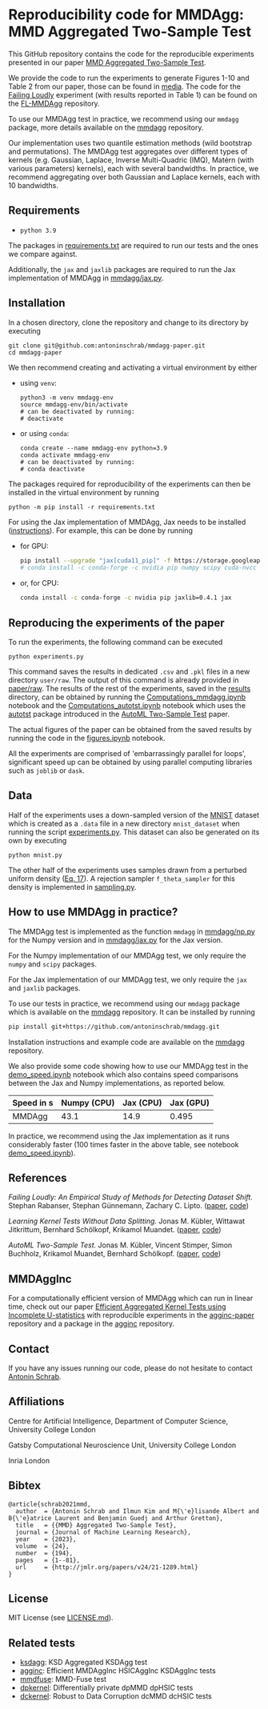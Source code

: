 # Reproducibility code for MMDAgg: MMD Aggregated Two-Sample Test

This GitHub repository contains the code for the reproducible experiments presented in our paper 
[MMD Aggregated Two-Sample Test](https://arxiv.org/abs/2110.15073).

We provide the code to run the experiments to generate Figures 1-10 and Table 2 from our paper, 
those can be found in [media](media).
The code for the [Failing Loudly](https://github.com/steverab/failing-loudly) experiment (with results reported in Table 1) can be found on the [FL-MMDAgg](https://github.com/antoninschrab/FL-MMDAgg) repository.

To use our MMDAgg test in practice, we recommend using our `mmdagg` package, more details available on the [mmdagg](https://github.com/antoninschrab/mmdagg) repository.

Our implementation uses two quantile estimation methods (wild bootstrap and permutations).
The MMDAgg test aggregates over different types of kernels (e.g. Gaussian, Laplace, Inverse Multi-Quadric (IMQ), Matérn (with various parameters) kernels), each with several bandwidths.
In practice, we recommend aggregating over both Gaussian and Laplace kernels, each with 10 bandwidths.

## Requirements
- `python 3.9`

The packages in [requirements.txt](requirements.txt) are required to run our tests and the ones we compare against. 

Additionally, the `jax` and `jaxlib` packages are required to run the Jax implementation of MMDAgg in [mmdagg/jax.py](mmdagg/jax.py).

## Installation

In a chosen directory, clone the repository and change to its directory by executing 
```
git clone git@github.com:antoninschrab/mmdagg-paper.git
cd mmdagg-paper
```
We then recommend creating and activating a virtual environment by either 
- using `venv`:
  ```
  python3 -m venv mmdagg-env
  source mmdagg-env/bin/activate
  # can be deactivated by running:
  # deactivate
  ```
- or using `conda`:
  ```
  conda create --name mmdagg-env python=3.9
  conda activate mmdagg-env
  # can be deactivated by running:
  # conda deactivate
  ```
The packages required for reproducibility of the experiments can then be installed in the virtual environment by running
```
python -m pip install -r requirements.txt
```

For using the Jax implementation of MMDAgg, Jax needs to be installed ([instructions](https://github.com/google/jax#installation)). For example, this can be done by running
- for GPU:
  ```bash
  pip install --upgrade "jax[cuda11_pip]" -f https://storage.googleapis.com/jax-releases/jax_cuda_releases.html
  # conda install -c conda-forge -c nvidia pip numpy scipy cuda-nvcc "jaxlib=0.4.1=*cuda*" jax
  ```
- or, for CPU:
  ```bash
  conda install -c conda-forge -c nvidia pip jaxlib=0.4.1 jax
  ```

## Reproducing the experiments of the paper

To run the experiments, the following command can be executed
```
python experiments.py
```
This command saves the results in dedicated `.csv` and `.pkl` files in a new directory `user/raw`.
The output of this command is already provided in [paper/raw](paper/raw).
The results of the rest of the experiments, saved in the [results](results) directory, can be obtained by running the [Computations_mmdagg.ipynb](Computations_mmdagg.ipynb) notebook and the [Computations_autotst.ipynb](Computations_autotst.ipynb) notebook which uses the [autotst](https://github.com/jmkuebler/auto-tst) package introduced in the [AutoML Two-Sample Test](https://arxiv.org/abs/2206.08843) paper.

The actual figures of the paper can be obtained from the saved results by running the code in the [figures.ipynb](figures.ipynb) notebook.

All the experiments are comprised of 'embarrassingly parallel for loops', significant speed up can be obtained by using parallel computing libraries such as `joblib` or `dask`.

## Data

Half of the experiments uses a down-sampled version of the [MNIST](http://yann.lecun.com/exdb/mnist/) dataset which is created as a `.data` file in a new directory `mnist_dataset` when running the script [experiments.py](experiments.py).
This dataset can also be generated on its own by executing
```
python mnist.py
```
The other half of the experiments uses samples drawn from a perturbed uniform density ([Eq. 17](https://arxiv.org/pdf/2110.15073.pdf)).
A rejection sampler `f_theta_sampler` for this density is implemented in [sampling.py](sampling.py).

## How to use MMDAgg in practice?

The MMDAgg test is implemented as the function `mmdagg` in [mmdagg/np.py](mmdagg/np.py) for the Numpy version and in [mmdagg/jax.py](mmdagg/jax.py) for the Jax version.

For the Numpy implementation of our MMDAgg test, we only require the `numpy` and `scipy` packages.

For the Jax implementation of our MMDAgg test, we only require the `jax` and `jaxlib` packages.

To use our tests in practice, we recommend using our `mmdagg` package which is available on the [mmdagg](https://github.com/antoninschrab/mmdagg) repository. It can be installed by running
```bash
pip install git+https://github.com/antoninschrab/mmdagg.git
```
Installation instructions and example code are available on the [mmdagg](https://github.com/antoninschrab/mmdagg) repository. 

We also provide some code showing how to use our MMDAgg test in the [demo_speed.ipynb](demo_speed.ipynb) notebook which also contains speed comparisons between the Jax and Numpy implementations, as reported below.

| Speed in s | Numpy (CPU) | Jax (CPU) | Jax (GPU) | 
| -- | -- | -- | -- |
| MMDAgg | 43.1 | 14.9 | 0.495 | 

In practice, we recommend using the Jax implementation as it runs considerably faster (100 times faster in the above table, see notebook [demo_speed.ipynb](demo_speed.ipynb)).
 
## References

*Failing Loudly: An Empirical Study of Methods for Detecting Dataset Shift.*
Stephan Rabanser, Stephan Günnemann, Zachary C. Lipto.
([paper](https://arxiv.org/abs/1810.11953), [code](https://github.com/steverab/failing-loudly))

*Learning Kernel Tests Without Data Splitting.*
Jonas M. Kübler, Wittawat Jitkrittum, Bernhard Schölkopf, Krikamol Muandet.
([paper](https://arxiv.org/abs/2006.02286), [code](https://github.com/jmkuebler/tests-wo-splitting))

*AutoML Two-Sample Test.*
Jonas M. Kübler, Vincent Stimper, Simon Buchholz, Krikamol Muandet, Bernhard Schölkopf.
([paper](https://arxiv.org/abs/2206.08843), [code](https://github.com/jmkuebler/auto-tst))


## MMDAggInc

For a computationally efficient version of MMDAgg which can run in linear time, check out our paper [Efficient Aggregated Kernel Tests using Incomplete U-statistics](https://arxiv.org/pdf/2206.09194.pdf) with reproducible experiments in the [agginc-paper](https://github.com/antoninschrab/agginc-paper) repository and a package in the [agginc](https://github.com/antoninschrab/agginc) repository.

## Contact

If you have any issues running our code, please do not hesitate to contact [Antonin Schrab](https://antoninschrab.github.io).

## Affiliations

Centre for Artificial Intelligence, Department of Computer Science, University College London

Gatsby Computational Neuroscience Unit, University College London

Inria London

## Bibtex

```
@article{schrab2021mmd,
  author  = {Antonin Schrab and Ilmun Kim and M{\'e}lisande Albert and B{\'e}atrice Laurent and Benjamin Guedj and Arthur Gretton},
  title   = {{MMD} Aggregated Two-Sample Test},
  journal = {Journal of Machine Learning Research},
  year    = {2023},
  volume  = {24},
  number  = {194},
  pages   = {1--81},
  url     = {http://jmlr.org/papers/v24/21-1289.html}
}
```

## License

MIT License (see [LICENSE.md](LICENSE.md)).

## Related tests

- [ksdagg](https://github.com/antoninschrab/ksdagg/): KSD Aggregated KSDAgg test
- [agginc](https://github.com/antoninschrab/agginc/): Efficient MMDAggInc HSICAggInc KSDAggInc tests
- [mmdfuse](https://github.com/antoninschrab/mmdfuse/): MMD-Fuse test
- [dpkernel](https://github.com/antoninschrab/dpkernel/): Differentially private dpMMD dpHSIC tests
- [dckernel](https://github.com/antoninschrab/dckernel/): Robust to Data Corruption dcMMD dcHSIC tests
